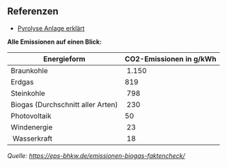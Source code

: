 ## Referenzen ##
- [Pyrolyse Anlage erklärt](https://youtu.be/BOpEtUhSWm0?feature=shared)



**Alle Emissionen auf einen Blick:**

| Energieform | CO2-Emissionen in g/kWh |
| --- | --- |
| Braunkohle | 1.150 |
| Erdgas | 819 |
| Steinkohle | 798 |
| Biogas (Durchschnitt aller Arten) | 230 |
| Photovoltaik | 50 |
| Windenergie | 23 |
| Wasserkraft | 18 |
_Quelle: https://eps-bhkw.de/emissionen-biogas-faktencheck/_